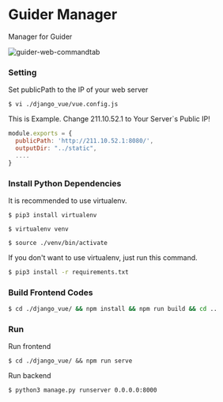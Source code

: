# Guider Manager
Manager for Guider

![guider-web-commandtab](https://user-images.githubusercontent.com/15862689/67160180-03b87480-f389-11e9-8a91-033f74d103dc.png)
### Setting
Set publicPath to the IP of your web server
```shell script
$ vi ./django_vue/vue.config.js
```
This is Example. Change 211.10.52.1 to Your Server`s Public IP!
```js
module.exports = {
  publicPath: 'http://211.10.52.1:8080/', 
  outputDir: "../static",
  ....
}
```

### Install Python Dependencies
It is recommended to use virtualenv.
```shell script
$ pip3 install virtualenv
```
```shell script
$ virtualenv venv 
```
```shell script
$ source ./venv/bin/activate
```
If you don't want to use virtualenv, just run this command.
```sh
$ pip3 install -r requirements.txt
```

### Build Frontend Codes
```sh
$ cd ./django_vue/ && npm install && npm run build && cd ..
```

### Run
Run frontend
```
$ cd ./django_vue/ && npm run serve
```
Run backend
```sh
$ python3 manage.py runserver 0.0.0.0:8000
```
